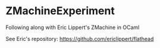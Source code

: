 # ZMachineExperiment
Following along with Eric Lippert's ZMachine in OCaml

See Eric's repository: https://github.com/ericlippert/flathead
